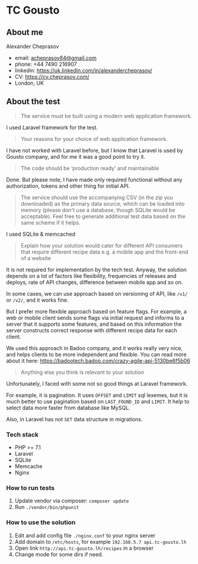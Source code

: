 # TC Gousto

## About me
Alexander Cheprasov
- email: acheprasov84@gmail.com
- phone: +44 7490 216907
- linkedin: https://uk.linkedin.com/in/alexandercheprasov/
- CV: https://cv.cheprasov.com/
- London, UK


## About the test

> The service must be built using a modern web application framework.

I used Laravel framework for the test. 

> Your reasons for your choice of web application framework.

I have not worked with Laravel before, but I know that Laravel is used by Gousto company, and for me it was a good point to try it.

> The code should be ‘production ready’ and maintainable

Done. But please note, I have made only required functional without any authorization, tokens and other thing for initial API.

> The service should use the accompanying CSV (in the zip you downloaded) as the primary data source, which can be loaded into memory (please don't use a database, though SQLite would be acceptable). Feel free to generate additional test data based on the same scheme if it helps.

I used SQLite & memcached

> Explain how your solution would cater for different API consumers that require different recipe data e.g. a mobile app and the front-end of a website

It is not required for implementation by the tech test. Anyway, the solution depends on a lot of factors like flexibility, frequencies of releases and deploys, rate of API changes, difference between mobile app and so on.

In some cases, we can use approach based on versioning of API, like `/v1/` or `/v2/`, and it works fine.

But I prefer more flexible approach based on feature flags. For example, a web or mobile client sends some flags via initial request and informs to a server that it supports some features, and based on this information the server constructs correct response with different recipe data for each client.

We used this approach in Badoo company, and it works really very nice, and helps clients to be more independent and flexible. You can read more about it here: https://badootech.badoo.com/crazy-agile-api-5130be6f5b06

> Anything else you think is relevant to your solution

Unfortunately, I faced with some not so good things at Laravel framework. 

For example, it is pagination. It uses `OFFSET` and `LIMIT` sql lexemes, but it is much better to use pagination based on `LAST_FOUND_ID` and `LIMIT`. It help to select data more faster from database like MySQL.

Also, in Laravel has not `SET` data structure in migrations.

### Tech stack

- PHP >= 7.1
- Laravel
- SQLite
- Memcache
- Nginx

### How to run tests

1. Update vendor via composer: `composer update`
2. Run `./vendor/bin/phpunit`

### How to use the solution

1. Edit and add config file `./nginx.conf` to your nginx server
2. Add domain to `/etc/hosts`, for example `192.168.5.7 api.tc-gousto.lh`
3. Open link `http://api.tc-gousto.lh/recipes` in a browser
4. Change mode for some dirs if need.
